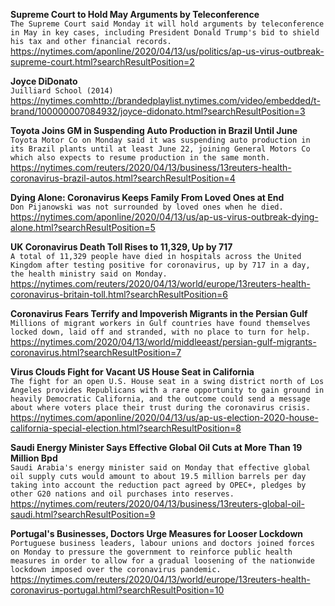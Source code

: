**Supreme Court to Hold May Arguments by Teleconference**\
`The Supreme Court said Monday it will hold arguments by teleconference in May in key cases, including President Donald Trump's bid to shield his tax and other financial records. `\
https://nytimes.com/aponline/2020/04/13/us/politics/ap-us-virus-outbreak-supreme-court.html?searchResultPosition=2

**Joyce DiDonato**\
`Juilliard School (2014)`\
https://nytimes.comhttp://brandedplaylist.nytimes.com/video/embedded/t-brand/100000007084932/joyce-didonato.html?searchResultPosition=3

**Toyota Joins GM in Suspending Auto Production in Brazil Until June**\
`Toyota Motor Co on Monday said it was suspending auto production in its Brazil plants until at least June 22, joining General Motors Co which also expects to resume production in the same month.`\
https://nytimes.com/reuters/2020/04/13/business/13reuters-health-coronavirus-brazil-autos.html?searchResultPosition=4

**Dying Alone: Coronavirus Keeps Family From Loved Ones at End**\
`Don Pijanowski was not surrounded by loved ones when he died.`\
https://nytimes.com/aponline/2020/04/13/us/ap-us-virus-outbreak-dying-alone.html?searchResultPosition=5

**UK Coronavirus Death Toll Rises to 11,329, Up by 717**\
`A total of 11,329 people have died in hospitals across the United Kingdom after testing positive for coronavirus, up by 717 in a day, the health ministry said on Monday.`\
https://nytimes.com/reuters/2020/04/13/world/europe/13reuters-health-coronavirus-britain-toll.html?searchResultPosition=6

**Coronavirus Fears Terrify and Impoverish Migrants in the Persian Gulf**\
`Millions of migrant workers in Gulf countries have found themselves locked down, laid off and stranded, with no place to turn for help.`\
https://nytimes.com/2020/04/13/world/middleeast/persian-gulf-migrants-coronavirus.html?searchResultPosition=7

**Virus Clouds Fight for Vacant US House Seat in California**\
`The fight for an open U.S. House seat in a swing district north of Los Angeles provides Republicans with a rare opportunity to gain ground in heavily Democratic California, and the outcome could send a message about where voters place their trust during the coronavirus crisis.`\
https://nytimes.com/aponline/2020/04/13/us/ap-us-election-2020-house-california-special-election.html?searchResultPosition=8

**Saudi Energy Minister Says Effective Global Oil Cuts at More Than 19 Million Bpd**\
`Saudi Arabia's energy minister said on Monday that effective global oil supply cuts would amount to about 19.5 million barrels per day taking into account the reduction pact agreed by OPEC+, pledges by other G20 nations and oil purchases into reserves.`\
https://nytimes.com/reuters/2020/04/13/business/13reuters-global-oil-saudi.html?searchResultPosition=9

**Portugal's Businesses, Doctors Urge Measures for Looser Lockdown**\
`Portuguese business leaders, labour unions and doctors joined forces on Monday to pressure the government to reinforce public health measures in order to allow for a gradual loosening of the nationwide lockdown imposed over the coronavirus pandemic.`\
https://nytimes.com/reuters/2020/04/13/world/europe/13reuters-health-coronavirus-portugal.html?searchResultPosition=10

